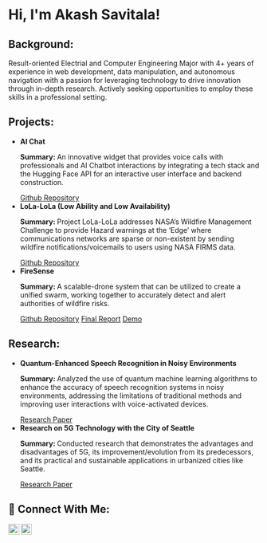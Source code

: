 <h1>Hi, I'm Akash Savitala!</h1>

<h2>Background:</h2>

<p>Result-oriented Electrial and Computer Engineering Major with 4+ years of experience in web development, data manipulation, and autonomous navigation with a passion for leveraging technology to drive innovation through in-depth research. Actively seeking opportunities to employ these skills in a professional setting. </p>

<h2>Projects:</h2>
<ul>
  <li>
    <b>AI Chat</b>
    <p><b>Summary: </b>An innovative widget that provides voice calls with professionals and AI Chatbot interactions by integrating a tech stack and the Hugging Face API for an interactive user interface and backend construction.</p>
    <a href="https://github.com/AkashSavitala/AI_Chat_Widget.git">Github Repository</a>
  </li>
  
  <li>
    <b>LoLa-LoLa (Low Ability and Low Availability)</b>
    <p><b>Summary: </b>Project LoLa-LoLa addresses NASA’s Wildfire Management Challenge to provide Hazard warnings at the ‘Edge’ where communications networks are sparse or non-existent by sending wildfire notifications/voicemails to users using NASA FIRMS data.</p>
    <a href="https://github.com/vigneshSrinivasan2005/LoLa-LoLa">Github Repository</a>
  </li>
  
  <li>
    <b>FireSense</b>
    <p><b>Summary: </b>A scalable-drone system that can be utilized to create a unified swarm, working together to accurately detect and alert authorities of wildfire risks.</p>
    <a href="https://github.com/Team-FireSense/FireSense.git">Github Repository</a>
    <a href="https://docs.google.com/document/d/1tQ_4BB9be-DbQttiOq7NC0D3Umjxn4ryi3X08fWcksY/edit?usp=sharing">Final Report</a>
    <a href="https://drive.google.com/file/d/1HqHJ9GnEU8__ma1Cpz-msDWh1flKPv3y/view?usp=sharing">Demo</a>
  </li>
</ul>
 
<h2>Research:</h2>
<ul>
  <li>
    <b>Quantum-Enhanced Speech Recognition in Noisy Environments</b>
    <p><b>Summary: </b>Analyzed the use of quantum machine learning algorithms to enhance the accuracy of speech recognition systems in noisy environments, addressing the limitations of traditional methods and improving user interactions with voice-activated devices.</p>
    <a href="https://drive.google.com/file/d/1p3BlkTNfPFZRwaQJ72R1KURLt_6C6ADh/view?usp=sharing">Research Paper</a>
  </li>
  
  <li>
    <b>Research on 5G Technology with the City of Seattle</b>
    <p><b>Summary: </b>Conducted research that demonstrates the advantages and disadvantages of 5G, its improvement/evolution from its predecessors, and its practical and sustainable applications in urbanized cities like Seattle.</p>
    <a href="https://drive.google.com/file/d/11atKLoEjaGEygNSkSFKJsQjbbkrTUete/view">Research Paper</a>
  </li>
</ul>

<h2> 🤳 Connect With Me:</h2>

[<img align="left" alt="AkashSavitala | LinkedIn" width="22px" src="https://cdn.jsdelivr.net/npm/simple-icons@v3/icons/linkedin.svg" />][linkedin]
[<img align="left" alt="AkashSavitala | Facebook" width="22px" src="https://cdn.jsdelivr.net/npm/simple-icons@v3/icons/facebook.svg" />][facebook]

[facebook]: https://www.facebook.com/akash.savitala/
[linkedin]: https://www.linkedin.com/in/akash-savitala

<!--

Here are some ideas to get you started:

- 🔭 I’m currently working on ...
- 🌱 I’m currently learning ...
- 👯 I’m looking to collaborate on ...
- 🤔 I’m looking for help with ...
- 💬 Ask me about ...
- 📫 How to reach me: ...
- 😄 Pronouns: ...
- ⚡ Fun fact: ...
-->
